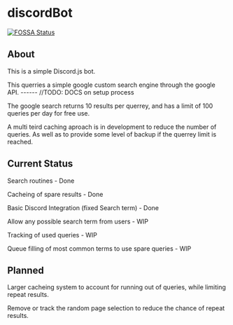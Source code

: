 # discordBot
[![FOSSA Status](https://app.fossa.io/api/projects/git%2Bgithub.com%2FRedline404%2FdiscordBot.svg?type=shield)](https://app.fossa.io/projects/git%2Bgithub.com%2FRedline404%2FdiscordBot?ref=badge_shield)

## About

This is a simple Discord.js bot.

This querries a simple google custom search engine through the google API.  ------ //TODO: DOCS on setup process

The google search returns 10 results per querrey, and has a limit of 100 queries per day for free use.

A multi teird caching aproach is in development to reduce the number of queries. As well as to provide some level of backup if the
querrey limit is reached.

## Current Status

Search routines 											                    - Done

Cacheing of spare results 									              - Done

Basic Discord Integration (fixed Search term)  			    	- Done


Allow any possible search term from users				        	- WIP

Tracking of used queries									                - WIP

Queue filling of most common terms to use spare queries 	- WIP


## Planned

Larger cacheing system to account for running out of queries, while limiting repeat results.

Remove or track the random page selection to reduce the chance of repeat results.
